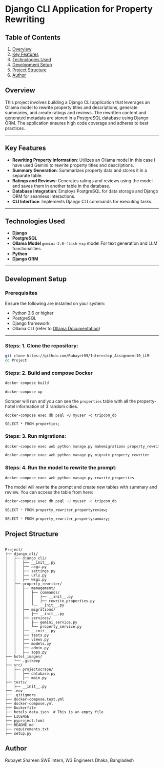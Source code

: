 
# Django CLI Application for Property Rewriting

## Table of Contents
1. [Overview](#overview)
2. [Key Features](#key-features)
3. [Technologies Used](#technologies-used)
4. [Development Setup](#development-setup)
5. [Project Structure](#project-structure)
6. [Author](#author)

## Overview
This project involves building a Django CLI application that leverages an Ollama model to rewrite property titles and descriptions, generate summaries, and create ratings and reviews. The rewritten content and generated metadata are stored in a PostgreSQL database using Django ORM. The application ensures high code coverage and adheres to best practices.

---

## Key Features
- **Rewriting Property Information**: Utilizes an Ollama model in this case I have used Gemini to rewrite property titles and descriptions.
- **Summary Generation**: Summarizes property data and stores it in a separate table.
- **Ratings and Reviews**: Generates ratings and reviews using the model and saves them in  another table in the database.
- **Database Integration**: Employs PostgreSQL for data storage and Django ORM for seamless interactions.
- **CLI Interface**: Implements Django CLI commands for executing tasks.

---

## Technologies Used
- **Django**
- **PostgreSQL**
- **Ollama Model** `gemini-2.0-flash-exp` model For text generation and LLM functionalities.
- **Python**
- **Django ORM**

---

## Development Setup

### Prerequisites
Ensure the following are installed on your system:
- Python 3.6 or higher
- PostgreSQL
- Django framework
- Ollama CLI (refer to [Ollama Documentation](https://ollama.com/))

---

### Steps: 1. Clone the repository:
```bash
git clone https://github.com/Rubayet09/Internship_Assignmemt10_LLM
cd Project
```
### Steps: 2. Build and compose Docker
 ```bash 
docker compose build

docker-compose up
 ```
Scraper will run and you can see the  `properties` table with all the property-hotel information of 3 random cities.
```
docker-compose exec db psql -U myuser -d tripcom_db

SELECT * FROM properties;
```
### Steps: 3. Run migrations:
 ```bash 
docker-compose exec web python manage.py makemigrations property_rewriter

docker-compose exec web python manage.py migrate property_rewriter
 ```
 
### Steps: 4. Run the model to rewrite the prompt:
 ```bash 
docker-compose exec web python manage.py rewrite_properties
 ```
 The model will rewrite the prompt and create new tables with summary and review. You can access the table from here:
 ```bash 
docker-compose exec db psql -U myuser -d tripcom_db

SELECT * FROM property_rewriter_propertyreview;

SELECT * FROM property_rewriter_propertysummary;
 ```


## Project Structure

```

Project/
├── django_cli/
│   ├── django_cli/
│   │   ├── __init__.py
│   │   ├── asgi.py
│   │   ├── settings.py
│   │   ├── urls.py
│   │   ├── wsgi.py
│   ├── property_rewriter/
│   │   ├── management/
│   │   │   ├── commands/
│   │   │   │   ├── __init__.py
│   │   │   │   ├── rewrite_properties.py
│   │   │   └── __init__.py
│   │   ├── migrations/
│   │   │   ├── __init__.py
│   │   ├── services/
│   │   │   ├── gemini_service.py
│   │   │   └── property_service.py
│   │   ├── __init__.py
│   │   ├── tests.py
│   │   ├── views.py
│   │   ├── models.py
│   │   ├── admin.py
│   │   ├── apps.py
├── hotel_images/
│   └── .gitkeep
├── src/
│   ├── projectscrape/
│   │   ├── database.py
│   │   ├── main.py
├── tests/
│   ├── __init__.py
├── .env
├── .gitignore
├── docker-compose.test.yml
├── docker-compose.yml
├── Dockerfile
├── hotels_data.json  # This is an empty file
├── LICENSE
├── pyproject.toml
├── README.md
├── requirements.txt
├── setup.py

```

## Author
Rubayet Shareen
SWE Intern, W3 Engineers
Dhaka, Bangladesh
